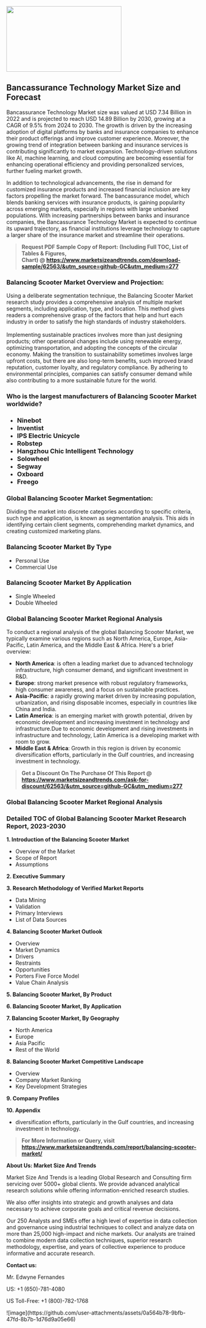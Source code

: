 <p><img class="alignnone size-medium wp-image-20088" src="https://ffe5etoiles.com/wp-content/uploads/2024/12/MST1-300x171.png" alt="" width="300" height="171" /></p><h2>Bancassurance Technology Market Size and Forecast</h2><p>Bancassurance Technology Market size was valued at USD 7.34 Billion in 2022 and is projected to reach USD 14.89 Billion by 2030, growing at a CAGR of 9.5% from 2024 to 2030. The growth is driven by the increasing adoption of digital platforms by banks and insurance companies to enhance their product offerings and improve customer experience. Moreover, the growing trend of integration between banking and insurance services is contributing significantly to market expansion. Technology-driven solutions like AI, machine learning, and cloud computing are becoming essential for enhancing operational efficiency and providing personalized services, further fueling market growth.</p><p>In addition to technological advancements, the rise in demand for customized insurance products and increased financial inclusion are key factors propelling the market forward. The bancassurance model, which blends banking services with insurance products, is gaining popularity across emerging markets, especially in regions with large unbanked populations. With increasing partnerships between banks and insurance companies, the Bancassurance Technology Market is expected to continue its upward trajectory, as financial institutions leverage technology to capture a larger share of the insurance market and streamline their operations.</p></p><blockquote id="" class=""><strong>Request PDF Sample Copy of Report: (Including Full TOC, List of Tables &amp; Figures, Chart)&nbsp;@&nbsp;<strong><a href="https://www.marketsizeandtrends.com/download-sample/62563/&utm_source=github-GC&utm_medium=277" target="_blank">https://www.marketsizeandtrends.com/download-sample/62563/&utm_source=github-GC&utm_medium=277</a></strong></strong></blockquote><h3 id="" class="">Balancing Scooter Market&nbsp;Overview and Projection:</h3><p id="" class="">Using a deliberate segmentation technique, the Balancing Scooter Market research study provides a comprehensive analysis of multiple market segments, including application, type, and location. This method gives readers a comprehensive grasp of the factors that help and hurt each industry in order to satisfy the high standards of industry stakeholders. <br /> <br />Implementing sustainable practices involves more than just designing products; other operational changes include using renewable energy, optimizing transportation, and adopting the concepts of the circular economy. Making the transition to sustainability sometimes involves large upfront costs, but there are also long-term benefits, such improved brand reputation, customer loyalty, and regulatory compliance. By adhering to environmental principles, companies can satisfy consumer demand while also contributing to a more sustainable future for the world.</p><h3 id="" class="">Who is the largest manufacturers of&nbsp;Balancing Scooter Market worldwide?</h3><h3 class=""><p><ul><li>Ninebot </li><li> Inventist </li><li> IPS Electric Unicycle </li><li> Robstep </li><li> Hangzhou Chic Intelligent Technology </li><li> Solowheel </li><li> Segway </li><li> Oxboard </li><li> Freego</li></ul></p></h3><h3 id="" class="">Global&nbsp;Balancing Scooter Market Segmentation:</h3><p id="" class="">Dividing the market into discrete categories according to specific criteria, such type and application, is known as segmentation analysis. This aids in identifying certain client segments, comprehending market dynamics, and creating customized marketing plans.</p><h3 id="" class="">Balancing Scooter Market&nbsp;By Type</h3><p><p><ul><li>Personal Use </li><li> Commercial Use</p></li></ul></p></p><h3 id="" class="">Balancing Scooter Market&nbsp;By Application</h3><p class=""><p><ul><li>Single Wheeled </li><li> Double Wheeled</li></ul></p></p><h3 id="" class="">Global Balancing Scooter Market Regional Analysis</h3><p id="" class="">To conduct a regional analysis of the global Balancing Scooter Market, we typically examine various regions such as North America, Europe, Asia-Pacific, Latin America, and the Middle East &amp; Africa. Here's a brief overview:</p><ul><li><strong>North America</strong>: is often a leading market due to advanced technology infrastructure, high consumer demand, and significant investment in R&amp;D.</li><li><strong>Europe</strong>: strong market presence with robust regulatory frameworks, high consumer awareness, and a focus on sustainable practices.</li><li><strong>Asia-Pacific</strong>: a rapidly growing market driven by increasing population, urbanization, and rising disposable incomes, especially in countries like China and India.</li><li><strong>Latin America</strong>: is an emerging market with growth potential, driven by economic development and increasing investment in technology and infrastructure.Due to economic development and rising investments in infrastructure and technology, Latin America is a developing market with room to grow.</li><li><strong>Middle East &amp; Africa</strong>: Growth in this region is driven by economic diversification efforts, particularly in the Gulf countries, and increasing investment in technology.</li></ul><blockquote id="" class=""><strong>Get a Discount On The Purchase Of This Report @ <strong><a href="https://www.marketsizeandtrends.com/ask-for-discount/62563/&utm_source=github-GC&utm_medium=277" target="_blank">https://www.marketsizeandtrends.com/ask-for-discount/62563/&utm_source=github-GC&utm_medium=277</a></strong></strong></blockquote><h3 id="" class="">Global Balancing Scooter Market Regional Analysis</h3><h3 id="" class="">Detailed TOC of Global Balancing Scooter Market Research Report, 2023-2030</h3><p id="" class=""><strong>1. Introduction of the Balancing Scooter Market</strong></p><ul><li>Overview of the Market</li><li>Scope of Report</li><li>Assumptions</li></ul><p id="" class=""><strong>2. Executive Summary</strong></p><p id="" class=""><strong>3. Research Methodology of Verified Market Reports</strong></p><ul><li>Data Mining</li><li>Validation</li><li>Primary Interviews</li><li>List of Data Sources</li></ul><p id="" class=""><strong>4. Balancing Scooter Market Outlook</strong></p><ul><li>Overview</li><li>Market Dynamics</li><li>Drivers</li><li>Restraints</li><li>Opportunities</li><li>Porters Five Force Model</li><li>Value Chain Analysis</li></ul><p id="" class=""><strong>5. Balancing Scooter Market, By Product</strong></p><p id="" class=""><strong>6. Balancing Scooter Market, By Application</strong></p><p id="" class=""><strong>7. Balancing Scooter Market, By Geography</strong></p><ul><li>North America</li><li>Europe</li><li>Asia Pacific</li><li>Rest of the World</li></ul><p id="" class=""><strong>8. Balancing Scooter Market Competitive Landscape</strong></p><ul><li>Overview</li><li>Company Market Ranking</li><li>Key Development Strategies</li></ul><p id="" class=""><strong>9. Company Profiles</strong></p><p id="" class=""><strong>10. Appendix</strong></p><ul><li>diversification efforts, particularly in the Gulf countries, and increasing investment in technology.</li></ul><blockquote id="" class=""><strong>For More Information or Query, visit <strong><strong><a href="https://www.marketsizeandtrends.com/report/balancing-scooter-market/" target="_blank">https://www.marketsizeandtrends.com/report/balancing-scooter-market/</a></strong></strong></strong></blockquote><p id="" class=""><strong>About Us: Market Size And Trends</strong></p><p id="" class="">Market Size And Trends is a leading Global Research and Consulting firm servicing over 5000+ global clients. We provide advanced analytical research solutions while offering information-enriched research studies.</p><p id="" class="">We also offer insights into strategic and growth analyses and data necessary to achieve corporate goals and critical revenue decisions.</p><p id="" class="">Our 250 Analysts and SMEs offer a high level of expertise in data collection and governance using industrial techniques to collect and analyze data on more than 25,000 high-impact and niche markets. Our analysts are trained to combine modern data collection techniques, superior research methodology, expertise, and years of collective experience to produce informative and accurate research.</p><p id="" class=""><strong>Contact us:</strong></p><p id="" class="">Mr. Edwyne Fernandes</p><p id="" class="">US: +1 (650)-781-4080</p><p id="" class="">US Toll-Free: +1 (800)-782-1768</p>
![image](https://github.com/user-attachments/assets/0a564b78-9bfb-47fd-8b7b-1d76d9a05e66)
